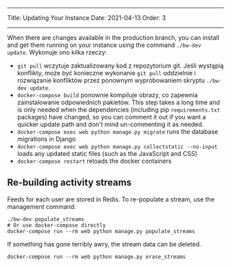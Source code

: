 - - -
Title: Updating Your Instance Date: 2021-04-13 Order: 3
- - -

When there are changes available in the production branch, you can install and get them running on your instance using the command `./bw-dev update`. Wykonuje ono kilka rzeczy:

- `git pull` wczytuje zaktualizowany kod z repozytorium git. Jeśli wystąpią konflikty, może być konieczne wykonanie `git pull` oddzielnie i rozwiązanie konfliktów przez ponownym wypróbowaniem skryptu `./bw-dev update`.
- `docker-compose build` ponownie kompiluje obrazy, co zapewnia zainstalowanie odpowiednich pakietów. This step takes a long time and is only needed when the dependencies (including pip `requirements.txt` packages) have changed, so you can comment it out if you want a quicker update path and don't mind un-commenting it as needed.
- `docker-compose exec web python manage.py migrate` runs the database migrations in Django
- `docker-compose exec web python manage.py collectstatic --no-input` loads any updated static files (such as the JavaScript and CSS)
- `docker-compose restart` reloads the docker containers

## Re-building activity streams

Feeds for each user are stored in Redis. To re-populate a stream, use the management command:

``` { .sh }
./bw-dev populate_streams
# Or use docker-compose directly
docker-compose run --rm web python manage.py populate_streams
```

If something has gone terribly awry, the stream data can be deleted.

``` { .sh }
docker-compose run --rm web python manage.py erase_streams
```

